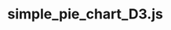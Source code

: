 # simple_pie_chart_D3.js
<p align="center">
<!--   <img src="https://github.com/ycl7199/simple_pie_chart_D3.js/blob/main/pic.jpg"> -->
</p>
